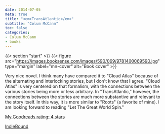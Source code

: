 ```yaml
---
date: 2014-07-05
meta: true
title: "<em>TransAtlantic</em>"
subtitle: "Colum McCann"
toc: false
categories:
- Colum McCann
- books
---
```


{{< section "start" >}}
{{< figure src="https://images.booksense.com/images/590/069/9781400069590.jpg" type="margin" label="mn-cover" alt="Book cover" >}}

Very nice novel. I think many have compared it to "Cloud Atlas" because of the alternating and interlocking stories, but I don't know that I agree. "Cloud Atlas" is very centered on that formalism, with the connections between the various stories being more or less arbitrary. In "TransAtlantic," however, the connections between the stories are much more substantive and relevant to the story itself. In this way, it is more similar to "Roots" (a favorite of mine). I am looking forward to reading "Let The Great World Spin."

[My Goodreads rating: 4 stars](https://www.goodreads.com/review/show/972145846)  

[IndieBound](https://www.indiebound.org/book/9781400069590)
